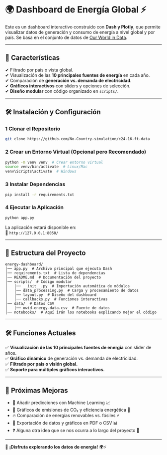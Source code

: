 # 🌍 Dashboard de Energía Global ⚡

Este es un dashboard interactivo construido con **Dash y Plotly**, que permite visualizar datos de generación y consumo de energía a nivel global y por país. Se basa en el conjunto de datos de [Our World in Data](https://ourworldindata.org/energy).

---

## 📌 **Características**
✔ Filtrado por país o vista global.  
✔ Visualización de las **10 principales fuentes de energía** en cada año.  
✔ Comparación de **generación vs. demanda de electricidad**.  
✔ **Gráficos interactivos** con sliders y opciones de selección.  
✔ **Diseño modular** con código organizado en `scripts/`.

---

## 🛠 **Instalación y Configuración**
### **1 Clonar el Repositorio**
```bash
git clone https://github.com/No-Country-simulation/c24-16-ft-data
```

### **2 Crear un Entorno Virtual (Opcional pero Recomendado)**
```bash
python -m venv venv  # Crear entorno virtual
source venv/bin/activate  # Linux/Mac
venv\Scripts\activate  # Windows
```

### **3 Instalar Dependencias**
```bash
pip install -r requirements.txt
```

### **4 Ejecutar la Aplicación**
```bash
python app.py
```
La aplicación estará disponible en:  
📍 `http://127.0.0.1:8050/`

---

## 📎 **Estructura del Proyecto**
```
energy-dashboard/
│── app.py  # Archivo principal que ejecuta Dash
│── requirements.txt  # Lista de dependencias
│── README.md  # Documentación del proyecto
│── scripts/  # Código modular
│   │── __init__.py  # Importación automática de módulos
│   │── data_processing.py  # Carga y procesamiento de datos
│   │── layout.py  # Diseño del dashboard
│   │── callbacks.py  # Funciones interactivas
│── data/  # Datos CSV
│   │── owid-energy-data.csv  # Fuente de datos
│── notebooks/  # Aquí irán los notebooks explicando mejor el código
```

---

## 🛠 **Funciones Actuales**
✅ **Visualización de las 10 principales fuentes de energía** con slider de años.  
✅ **Gráfico dinámico** de generación vs. demanda de electricidad.  
✅ **Filtrado por país o visión global.**  
✅ **Soporte para múltiples gráficos interactivos.**  

---

## 🚀 Próximas Mejoras
- 💨 Añadir predicciones con Machine Learning 📈  
- 🌱 Gráficos de emisiones de CO₂ y eficiencia energética 🌿  
- 🔥 Comparación de energías renovables vs. fósiles ⚡️  
- 📂 Exportación de datos y gráficos en PDF o CSV 📊  
- ❓ Alguna otra idea que se nos ocurra a lo largo del proyecto 🎲

---

🚀 **¡Disfruta explorando los datos de energía!** 🌍⚡

